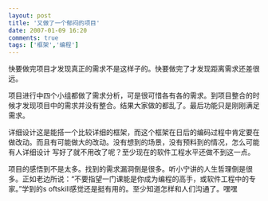 ```yaml
---
layout: post
title: '又做了一个郁闷的项目'
date: 2007-01-09 16:20
comments: true
tags: ['框架','编程']
---
```


快要做完项目才发现真正的需求不是这样子的。快要做完了才发现距离需求还差很远。

项目进行中四个小组都做了需求分析，可是很可惜各有各的需求。到项目整合的时候才发现项目中的需求并没有整合。结果大家做的都乱了。最后功能只是刚刚满足需求。

详细设计这是能搭一个比较详细的框架，而这个框架在日后的编码过程中肯定要在做改动。而且有可能做大的改动。没有想到的场景，没有预料到的情况，怎么可能有人详细设计
写好了就不用改了呢？至少现在的软件工程水平还做不到这一点。

项目的感悟到不是太多。找到的需求漏洞倒是很多。听小宁讲的人生哲理倒是很多。正如老边所说：“不要指望一门课能是你成为编程的高手，或软件工程中的专家。”学到的s
oftskill感觉还是挺有用的。至少知道怎样和人们沟通了。嘿嘿

